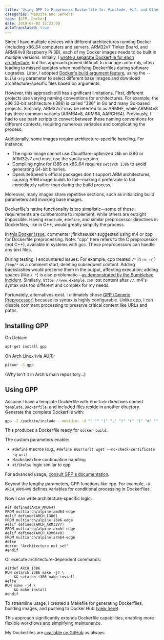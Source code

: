 ```yaml
---
title: 'Using GPP to Preprocess Dockerfile for #include, #if, and Other Features'
categories: Website and Servers
tags: [GPP, Docker]
date: 2019-08-03 13:23:00
autoTranslated: true
---
```



Since I have multiple devices with different architectures running Docker (including x86_64 computers and servers, ARM32v7 Tinker Board, and ARM64v8 Raspberry Pi 3B), each of my Docker images needs to be built in multiple versions. Initially, I [wrote a separate Dockerfile for each architecture][1], but this approach proved difficult to manage uniformly, often leading to missed updates when modifying Dockerfiles during software upgrades. Later, I adopted [Docker's build argument feature][2], using the `--build-arg` parameter to select different base images and download architecture-specific files based on arguments.

However, this approach still has significant limitations. First, different projects use varying naming conventions for architectures. For example, the x86 32-bit architecture (i386) is called "386" in Go and many Go-based projects. Similarly, ARM32v7 may be referred to as ARMHF, while ARM64v8 has three common variants (ARM64v8, ARM64, AARCH64). Previously, I had to use bash scripts to convert between these naming conventions for different contexts, requiring numerous variables and complicating the process.

Additionally, some images require architecture-specific handling. For instance:
- The nginx image cannot use Cloudflare-optimized zlib on i386 or ARM32v7 and must use the vanilla version.
- Compiling nginx for i386 on x86_64 requires `setarch i386` to avoid generating 64-bit binaries.
- OpenLiteSpeed's official packages don't support ARM architectures, causing ARM image builds to fail—making it preferable to fail immediately rather than during the build process.

Moreover, many images share repetitive sections, such as initializing build parameters and invoking base images.

Dockerfile's native functionality is too simplistic—some of these requirements are cumbersome to implement, while others are outright impossible. Having `#include`, `#define`, and similar preprocessor directives in Dockerfiles, like in C++, would greatly simplify the process.

In [this Docker Issue][3], commenter jfinkhaeuser suggested using m4 or cpp for Dockerfile preprocessing. Note: "cpp" here refers to the C preprocessor (not C++), available in systems with gcc. These preprocessors can handle any text files.

During testing, I encountered issues: For example, cpp treated `/*` in `rm -rf /tmp/*` as a comment start, deleting subsequent content. Adding backslashes would preserve them in the output, affecting execution; adding spaces (like `/ *`) is also problematic—[as demonstrated by the Bumblebee incident][4]. Similarly, `https://www.example.com` lost content after `//`. m4's syntax was too different and complex for my needs.

Fortunately, alternatives exist. I ultimately chose [GPP (Generic Preprocessor)][5] because its syntax is highly configurable. Unlike cpp, I can disable comment processing to preserve critical content like URLs and paths.

## Installing GPP

On Debian:
```bash
apt-get install gpp
```

On Arch Linux (via AUR):
```bash
pikaur -S gpp
```

(Why isn't it in Arch's main repository...)

## Using GPP

Assume I have a template Dockerfile with `#include` directives named `template.Dockerfile`, and included files reside in another directory. Generate the complete Dockerfile with:
```bash
gpp -I /path/to/include --nostdinc -U "" "" "(" "," ")" "(" ")" "#" "" -M "#" "\n" " " " " "\n" "(" ")" +c "\\\n" "" -o Dockerfile /path/to/template.Dockerfile
```

This produces a Dockerfile ready for `docker build`.

The custom parameters enable:
- `#define` macros (e.g., `#define WGET(url) wget --no-check-certificate -q url`)
- Backslash line continuation handling
- `#if`/`#else` logic similar to cpp

For advanced usage, [consult GPP's documentation][6].

Beyond the lengthy parameters, GPP functions like cpp. For example, `-D ARCH_ARM64V8` defines variables for conditional processing in Dockerfiles.

Now I can write architecture-specific logic:
```docker
#if defined(ARCH_AMD64)
FROM multiarch/alpine:amd64-edge
#elif defined(ARCH_I386)
FROM multiarch/alpine:i386-edge
#elif defined(ARCH_ARM32V7)
FROM multiarch/alpine:armhf-edge
#elif defined(ARCH_ARM64V8)
FROM multiarch/alpine:arm64-edge
#else
#error "Architecture not set"
#endif
```

Or execute architecture-dependent commands:
```docker
#ifdef ARCH_I386
RUN setarch i386 make -j4 \
    && setarch i386 make install
#else
RUN make -j4 \
    && make install
#endif
```

To streamline usage, I created a Makefile for generating Dockerfiles, building images, and pushing to Docker Hub ([view here][9]).

This approach significantly extends Dockerfile capabilities, enabling more flexible workflows and simplifying maintenance.

My Dockerfiles are [available on GitHub][10] as always.

[1]:
  /article/modify-computer/build-arm-docker-image-on-x86-docker-hub-travis-automatic-build.lantian
[2]:
  /article/modify-website/docker-build-arg-multi-arch-share-one-dockerfile.lantian
[3]: https://github.com/moby/moby/issues/735#issuecomment-37273719
[4]:
  https://github.com/MrMEEE/bumblebee-Old-and-abbandoned/commit/a047be85247755cdbe0acce6f1dafc8beb84f2ac
[5]: https://files.nothingisreal.com/software/gpp/gpp.html
[6]: https://files.nothingisreal.com/software/gpp/gpp.html
[7]:
  https://github.com/xddxdd/dockerfiles/blob/f4b054c1c0736e432c329dea18669999933ff439/include/image/multiarch_alpine_edge.Dockerfile
[8]:
  https://github.com/xddxdd/dockerfiles/blob/f4b054c1c0736e432c329dea18669999933ff439/dockerfiles/nginx/template.Dockerfile
[9]:
  https://github.com/xddxdd/dockerfiles/blob/f4b054c1c0736e432c329dea18669999933ff439/Makefile
[10]:
  https://github.com/xddxdd/dockerfiles/tree/f4b054c1c0736e432c329dea18669999933ff439
```
